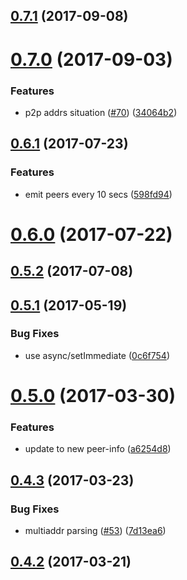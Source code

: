 <a name="0.7.1"></a>
## [0.7.1](https://github.com/libp2p/js-libp2p-railing/compare/v0.7.0...v0.7.1) (2017-09-08)



<a name="0.7.0"></a>
# [0.7.0](https://github.com/libp2p/js-libp2p-railing/compare/v0.6.1...v0.7.0) (2017-09-03)


### Features

* p2p addrs situation ([#70](https://github.com/libp2p/js-libp2p-railing/issues/70)) ([34064b2](https://github.com/libp2p/js-libp2p-railing/commit/34064b2))



<a name="0.6.1"></a>
## [0.6.1](https://github.com/libp2p/js-libp2p-railing/compare/v0.6.0...v0.6.1) (2017-07-23)


### Features

* emit peers every 10 secs ([598fd94](https://github.com/libp2p/js-libp2p-railing/commit/598fd94))



<a name="0.6.0"></a>
# [0.6.0](https://github.com/libp2p/js-libp2p-railing/compare/v0.5.2...v0.6.0) (2017-07-22)



<a name="0.5.2"></a>
## [0.5.2](https://github.com/libp2p/js-libp2p-railing/compare/v0.5.1...v0.5.2) (2017-07-08)



<a name="0.5.1"></a>
## [0.5.1](https://github.com/libp2p/js-libp2p-railing/compare/v0.5.0...v0.5.1) (2017-05-19)


### Bug Fixes

* use async/setImmediate ([0c6f754](https://github.com/libp2p/js-libp2p-railing/commit/0c6f754))



<a name="0.5.0"></a>
# [0.5.0](https://github.com/libp2p/js-libp2p-railing/compare/v0.4.3...v0.5.0) (2017-03-30)


### Features

* update to new peer-info ([a6254d8](https://github.com/libp2p/js-libp2p-railing/commit/a6254d8))



<a name="0.4.3"></a>
## [0.4.3](https://github.com/libp2p/js-libp2p-railing/compare/v0.4.2...v0.4.3) (2017-03-23)


### Bug Fixes

* multiaddr parsing  ([#53](https://github.com/libp2p/js-libp2p-railing/issues/53)) ([7d13ea6](https://github.com/libp2p/js-libp2p-railing/commit/7d13ea6))



<a name="0.4.2"></a>
## [0.4.2](https://github.com/libp2p/js-ipfs-railing/compare/v0.4.1...v0.4.2) (2017-03-21)



